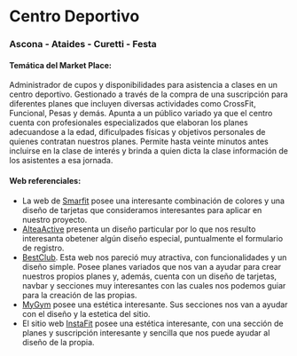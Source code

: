 #  Centro Deportivo
### Ascona - Ataides -  Curetti - Festa ###

#### Temática del Market Place:
Administrador de cupos y disponibilidades para asistencia a clases en un centro deportivo. Gestionado a través de la compra de una suscripción para diferentes planes que incluyen diversas actividades como CrossFit, Funcional, Pesas y demás. Apunta a un público variado ya que el centro cuenta con profesionales especializados que elaboran los planes adecuandose a la edad, dificulpades físicas y objetivos personales de quienes contratan nuestros planes.
Permite hasta veinte minutos antes incluirse en la clase de interés y brinda a quien dicta la clase información de los asistentes a esa jornada.


#### Web referenciales:

- La web de [Smarfit](https://www.smartfit.com.ar/) posee una interesante combinación de colores y una diseño de tarjetas que consideramos interesantes para aplicar en nuestro proyecto.
- [AlteaActive](https://alteaactive.com/toronto/) presenta un diseño particular por lo que nos resulto interesanta obetener algún diseño especial, puntualmente el formulario de registro.
- [BestClub](https://bestclub.com.ar/). Esta web nos pareció muy atractiva, con funcionalidades y un diseño simple. Posee planes variados que nos van a ayudar para crear nuestros propios planes y, además, cuenta con un diseño de tarjetas, navbar y secciones muy interesantes con las cuales nos podemos guiar para la creación de las propias. 
- [MyGym](https://www.mygym.com.ar/) posee una estética interesante. Sus secciones nos van a ayudar con el diseño y la estetica del sitio.
- El sitio web [InstaFit](https://instafit.com/) posee una estética interesante, con una sección de planes y suscripción interesante y sencilla que nos puede ayudar al diseño de la propia.


